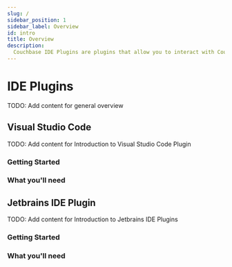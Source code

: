 ```yaml
---
slug: /
sidebar_position: 1 
sidebar_label: Overview
id: intro
title: Overview 
description:
  Couchbase IDE Plugins are plugins that allow you to interact with Couchbase Capella and Couchbase Server in your favorite IDE.  By allowing developers to interact with Couchbase from the tools they use to build software, this streamlines the development process.
---
```

# IDE Plugins

TODO: Add content for general overview 

## Visual Studio Code 

TODO: Add content for Introduction to Visual Studio Code Plugin 

### Getting Started


### What you'll need

## Jetbrains IDE Plugin

TODO: Add content for Introduction to Jetbrains IDE Plugins 

### Getting Started

### What you'll need